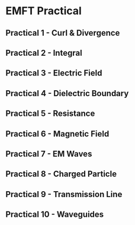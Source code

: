 
# EMFT Practical

## Practical 1 - Curl & Divergence

## Practical 2 - Integral

## Practical 3 - Electric Field

## Practical 4 - Dielectric Boundary

## Practical 5 - Resistance

## Practical 6 - Magnetic Field

## Practical 7 - EM Waves

## Practical 8 - Charged Particle

## Practical 9 - Transmission Line

## Practical 10 - Waveguides
